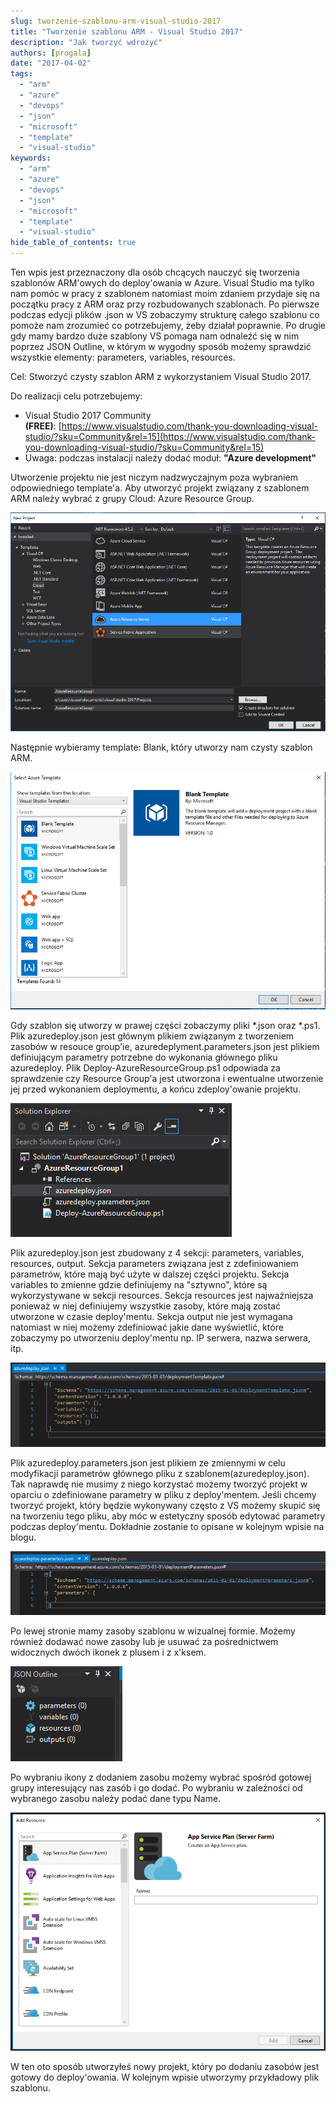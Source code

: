 ```yaml
---
slug: tworzenie-szablonu-arm-visual-studio-2017
title: "Tworzenie szablonu ARM - Visual Studio 2017"
description: "Jak tworzyć wdrożyć"
authors: [progala]
date: "2017-04-02"
tags: 
  - "arm"
  - "azure"
  - "devops"
  - "json"
  - "microsoft"
  - "template"
  - "visual-studio"
keywords:
  - "arm"
  - "azure"
  - "devops"
  - "json"
  - "microsoft"
  - "template"
  - "visual-studio"
hide_table_of_contents: true
---
```


Ten wpis jest przeznaczony dla osób chcących nauczyć się tworzenia szablonów ARM'owych do deploy'owania w Azure. Visual Studio ma tylko nam pomóc w pracy z szablonem natomiast moim zdaniem przydaje się na początku pracy z ARM oraz przy rozbudowanych szablonach. Po pierwsze podczas edycji plików .json w VS zobaczymy strukturę całego szablonu co pomoże nam zrozumieć co potrzebujemy, żeby działał poprawnie. Po drugie gdy mamy bardzo duże szablony VS pomaga nam odnaleźć się w nim poprzez JSON Outline, w którym w wygodny sposób możemy sprawdzić wszystkie elementy: parameters, variables, resources.

Cel: Stworzyć czysty szablon ARM z wykorzystaniem Visual Studio 2017.

Do realizacji celu potrzebujemy:

- Visual Studio 2017 Community **(FREE)**: [https://www.visualstudio.com/thank-you-downloading-visual-studio/?sku=Community&rel=15](https://www.visualstudio.com/thank-you-downloading-visual-studio/?sku=Community&rel=15)
- Uwaga: podczas instalacji należy dodać moduł: **"Azure development"**

Utworzenie projektu nie jest niczym nadzwyczajnym poza wybraniem odpowiedniego template'a. Aby utworzyć projekt związany z szablonem ARM należy wybrać z grupy Cloud: Azure Resource Group.

<!--truncate-->

![](images/Screenshot-from-2017-04-02-00-06-17.png)

Następnie wybieramy template: Blank, który utworzy nam czysty szablon ARM.

![](images/Screenshot-from-2017-04-02-00-07-52.png)

Gdy szablon się utworzy w prawej części zobaczymy pliki *.json oraz *.ps1. Plik azuredeploy.json jest głównym plikiem związanym z tworzeniem zasobów w resouce group'ie, azuredeplyment.parameters.json jest plikiem definiującym parametry potrzebne do wykonania głównego pliku azuredeploy. Plik Deploy-AzureResourceGroup.ps1 odpowiada za sprawdzenie czy Resource Group'a jest utworzona i ewentualne utworzenie jej przed wykonaniem deploymentu, a końcu zdeploy'owanie projektu.

![](images/Screenshot-from-2017-04-02-00-09-02.png)

Plik azuredeploy.json jest zbudowany z 4 sekcji: parameters, variables, resources, output. Sekcja parameters związana jest z zdefiniowaniem parametrów, które mają być użyte w dalszej części projektu. Sekcja variables to zmienne gdzie definiujemy na "sztywno", które są wykorzystywane w sekcji resources. Sekcja resources jest najważniejsza ponieważ w niej definiujemy wszystkie zasoby, które mają zostać utworzone w czasie deploy'mentu. Sekcja output nie jest wymagana natomiast w niej możemy zdefiniować jakie dane wyświetlić, które zobaczymy po utworzeniu deploy'mentu np. IP serwera, nazwa serwera, itp.

![](images/Screenshot-from-2017-04-02-00-09-23.png)

Plik azuredeploy.parameters.json jest plikiem ze zmiennymi w celu modyfikacji parametrów głównego pliku z szablonem(azuredeploy.json). Tak naprawdę nie musimy z niego korzystać możemy tworzyć projekt w oparciu o zdefiniowane parametry w pliku z deploy'mentem. Jeśli chcemy tworzyć projekt, który będzie wykonywany często z VS możemy skupić się na tworzeniu tego pliku, aby móc w estetyczny sposób edytować parametry podczas deploy'mentu. Dokładnie zostanie to opisane w kolejnym wpisie na blogu.

![](images/Screenshot-from-2017-04-02-00-12-21.png)

Po lewej stronie mamy zasoby szablonu w wizualnej formie. Możemy również dodawać nowe zasoby lub je usuwać za pośrednictwem widocznych dwóch ikonek z plusem i z x'ksem.

![](images/Screenshot-from-2017-04-02-00-09-45.png)

Po wybraniu ikony z dodaniem zasobu możemy wybrać spośród gotowej grupy interesujący nas zasób i go dodać. Po wybraniu w zależności od wybranego zasobu należy podać dane typu Name.

![](images/Screenshot-from-2017-04-02-00-14-46.png)

W ten oto sposób utworzyłeś nowy projekt, który po dodaniu zasobów jest gotowy do deploy'owania. W kolejnym wpisie utworzymy przykładowy plik szablonu.
